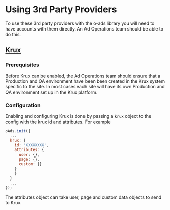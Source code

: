 # Using 3rd Party Providers
To use these 3rd party providers with the o-ads library you will need to have accounts with them directly. An Ad Operations team should be able to do this.

## [Krux](http://www.krux.com/)
### Prerequisites
Before Krux can be enabled, the Ad Operations team should ensure that a Production and QA environment have been been created in the Krux system specific to the site. In most cases each site will have its own Production and QA environment set up in the Krux platform.

### Configuration
Enabling and configuring Krux is done by passing a `krux` object to the config with the krux id and attributes. For example

```js
oAds.init({
  ...
  krux: {
    id: 'XXXXXXXX',
    attributes: {
      user: {},
      page: {},
      custom: {}
    }
    }
  }
  ...
});
```

The attributes object can take user, page and custom data objects to send to Krux.
